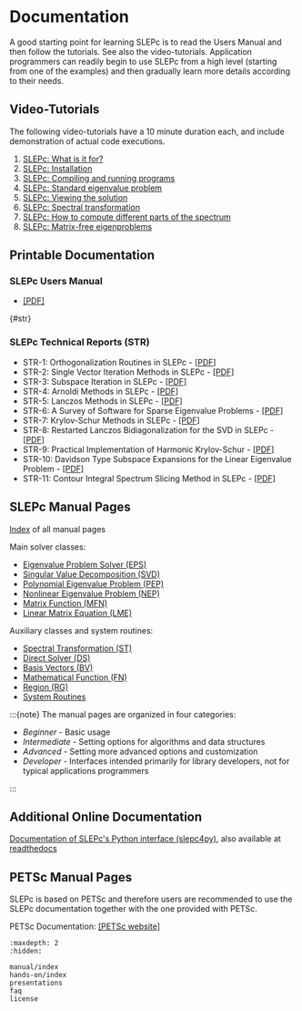 # Documentation

A good starting point for learning SLEPc is to read the Users Manual and then follow the tutorials. See also the video-tutorials. Application programmers can readily begin to use SLEPc from a high level (starting from one of the examples) and then gradually learn more details according to their needs.

## Video-Tutorials

The following video-tutorials have a 10 minute duration each, and include demonstration of actual code executions.

1. [SLEPc: What is it for?](https://media.upv.es/player/?id=440253a0-476d-11e7-9b33-83cdd974e088)
2. [SLEPc: Installation](https://media.upv.es/player/?id=a135c600-476e-11e7-9b33-83cdd974e088)
3. [SLEPc: Compiling and running programs](https://media.upv.es/player/?id=fa4af300-476e-11e7-9b33-83cdd974e088)
4. [SLEPc: Standard eigenvalue problem](https://media.upv.es/player/?id=7c46e660-4770-11e7-9b33-83cdd974e088)
5. [SLEPc: Viewing the solution](https://media.upv.es/player/?id=392e5510-4aa0-11e7-9b33-83cdd974e088)
6. [SLEPc: Spectral transformation](https://media.upv.es/player/?id=3ff6c850-4aa0-11e7-9b33-83cdd974e088)
7. [SLEPc: How to compute different parts of the spectrum](https://media.upv.es/player/?id=46b4db50-4aa0-11e7-9b33-83cdd974e088)
8. [SLEPc: Matrix-free eigenproblems](https://media.upv.es/player/?id=4de53820-4aa0-11e7-9b33-83cdd974e088)

## Printable Documentation

### SLEPc Users Manual

- [[PDF]](../_static/manual/slepc-manual.pdf)


{#str}
### SLEPc Technical Reports (STR)

- STR-1: Orthogonalization Routines in SLEPc - [[PDF]](../_static/reports/str1.pdf)
- STR-2: Single Vector Iteration Methods in SLEPc - [[PDF]](../_static/reports/str2.pdf)
- STR-3: Subspace Iteration in SLEPc - [[PDF]](../_static/reports/str3.pdf)
- STR-4: Arnoldi Methods in SLEPc - [[PDF]](../_static/reports/str4.pdf)
- STR-5: Lanczos Methods in SLEPc - [[PDF]](../_static/reports/str5.pdf)
- STR-6: A Survey of Software for Sparse Eigenvalue Problems - [[PDF]](../_static/reports/str6.pdf)
- STR-7: Krylov-Schur Methods in SLEPc - [[PDF]](../_static/reports/str7.pdf)
- STR-8: Restarted Lanczos Bidiagonalization for the SVD in SLEPc - [[PDF]](../_static/reports/str8.pdf)
- STR-9: Practical Implementation of Harmonic Krylov-Schur - [[PDF]](../_static/reports/str9.pdf)
- STR-10: Davidson Type Subspace Expansions for the Linear Eigenvalue Problem - [[PDF]](../_static/reports/str10.pdf)
- STR-11: Contour Integral Spectrum Slicing Method in SLEPc - [[PDF]](../_static/reports/str11.pdf)

## SLEPc Manual Pages

[Index](../manualpages/singleindex) of all manual pages

Main solver classes:

- [Eigenvalue Problem Solver (EPS)](../manualpages/EPS/index)
- [Singular Value Decomposition (SVD)](../manualpages/SVD/index)
- [Polynomial Eigenvalue Problem (PEP)](../manualpages/PEP/index)
- [Nonlinear Eigenvalue Problem (NEP)](../manualpages/NEP/index)
- [Matrix Function (MFN)](../manualpages/MFN/index)
- [Linear Matrix Equation (LME)](../manualpages/LME/index)

Auxiliary classes and system routines:

- [Spectral Transformation (ST)](../manualpages/ST/index)
- [Direct Solver (DS)](../manualpages/DS/index)
- [Basis Vectors (BV)](../manualpages/BV/index)
- [Mathematical Function (FN)](../manualpages/FN/index)
- [Region (RG)](../manualpages/RG/index)
- [System Routines](../manualpages/Sys/index)

:::{note}
The manual pages are organized in four categories:

* *Beginner* \- Basic usage
* *Intermediate* \- Setting options for algorithms and data structures
* *Advanced* \- Setting more advanced options and customization
* *Developer* \- Interfaces intended primarily for library developers, not for typical applications programmers

:::

## Additional Online Documentation

[Documentation of SLEPc's Python interface (slepc4py)](../slepc4py/index), also available at [readthedocs](https://slepc4py.readthedocs.io/en/stable/)

## PETSc Manual Pages

SLEPc is based on PETSc and therefore users are recommended to use the SLEPc documentation together with the one provided with PETSc.

PETSc Documentation: [[PETSc website]](https://petsc.org/release/docs/)

```{toctree}
:maxdepth: 2
:hidden:

manual/index
hands-on/index
presentations
faq
license
```
